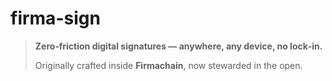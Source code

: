 # firma-sign

> **Zero‑friction digital signatures — anywhere, any device, no lock‑in.**
>
> Originally crafted inside **Firmachain**, now stewarded in the open.
